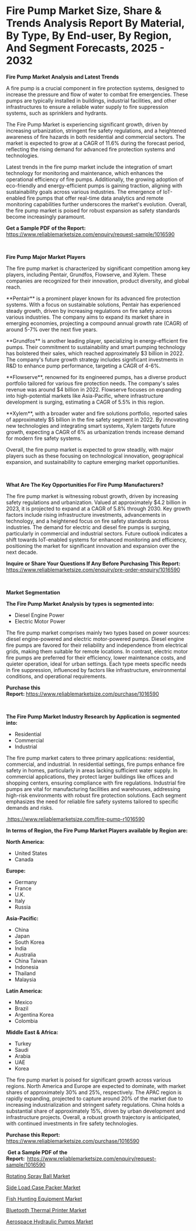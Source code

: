 <p><h1>Fire Pump Market Size, Share & Trends Analysis Report By Material, By Type, By End-user, By Region, And Segment Forecasts, 2025 - 2032</h1></p><p><strong>Fire Pump Market Analysis and Latest Trends</strong></p>
<p><p>A fire pump is a crucial component in fire protection systems, designed to increase the pressure and flow of water to combat fire emergencies. These pumps are typically installed in buildings, industrial facilities, and other infrastructures to ensure a reliable water supply to fire suppression systems, such as sprinklers and hydrants.</p><p>The Fire Pump Market is experiencing significant growth, driven by increasing urbanization, stringent fire safety regulations, and a heightened awareness of fire hazards in both residential and commercial sectors. The market is expected to grow at a CAGR of 11.6% during the forecast period, reflecting the rising demand for advanced fire protection systems and technologies.</p><p>Latest trends in the fire pump market include the integration of smart technology for monitoring and maintenance, which enhances the operational efficiency of fire pumps. Additionally, the growing adoption of eco-friendly and energy-efficient pumps is gaining traction, aligning with sustainability goals across various industries. The emergence of IoT-enabled fire pumps that offer real-time data analytics and remote monitoring capabilities further underscores the market's evolution. Overall, the fire pump market is poised for robust expansion as safety standards become increasingly paramount.</p></p>
<p><strong>Get a Sample PDF of the Report:&nbsp;</strong> <a href="https://www.reliablemarketsize.com/enquiry/request-sample/1016590?utm_campaign=1898&utm_medium=2&utm_source=Github&utm_content=ia&utm_term=08042025&utm_id=fire-pump">https://www.reliablemarketsize.com/enquiry/request-sample/1016590</a></p>
<p>&nbsp;</p>
<p><strong>Fire Pump Major Market Players</strong></p>
<p><p>The fire pump market is characterized by significant competition among key players, including Pentair, Grundfos, Flowserve, and Xylem. These companies are recognized for their innovation, product diversity, and global reach.</p><p>**Pentair** is a prominent player known for its advanced fire protection systems. With a focus on sustainable solutions, Pentair has experienced steady growth, driven by increasing regulations on fire safety across various industries. The company aims to expand its market share in emerging economies, projecting a compound annual growth rate (CAGR) of around 5-7% over the next five years.</p><p>**Grundfos** is another leading player, specializing in energy-efficient fire pumps. Their commitment to sustainability and smart pumping technology has bolstered their sales, which reached approximately $3 billion in 2022. The company's future growth strategy includes significant investments in R&D to enhance pump performance, targeting a CAGR of 4-6%.</p><p>**Flowserve**, renowned for its engineered pumps, has a diverse product portfolio tailored for various fire protection needs. The company's sales revenue was around $4 billion in 2022. Flowserve focuses on expanding into high-potential markets like Asia-Pacific, where infrastructure development is surging, estimating a CAGR of 5.5% in this region.</p><p>**Xylem**, with a broader water and fire solutions portfolio, reported sales of approximately $5 billion in the fire safety segment in 2022. By innovating new technologies and integrating smart systems, Xylem targets future growth, expecting a CAGR of 6% as urbanization trends increase demand for modern fire safety systems.</p><p>Overall, the fire pump market is expected to grow steadily, with major players such as these focusing on technological innovation, geographical expansion, and sustainability to capture emerging market opportunities.</p></p>
<p>&nbsp;</p>
<p><strong>What Are The Key Opportunities For Fire Pump Manufacturers?</strong></p>
<p><p>The fire pump market is witnessing robust growth, driven by increasing safety regulations and urbanization. Valued at approximately $4.2 billion in 2023, it is projected to expand at a CAGR of 5.8% through 2030. Key growth factors include rising infrastructure investments, advancements in technology, and a heightened focus on fire safety standards across industries. The demand for electric and diesel fire pumps is surging, particularly in commercial and industrial sectors. Future outlook indicates a shift towards IoT-enabled systems for enhanced monitoring and efficiency, positioning the market for significant innovation and expansion over the next decade.</p></p>
<p><strong>Inquire or Share Your Questions If Any Before Purchasing This Report:</strong> <a href="https://www.reliablemarketsize.com/enquiry/pre-order-enquiry/1016590?utm_campaign=1898&utm_medium=2&utm_source=Github&utm_content=ia&utm_term=08042025&utm_id=fire-pump">https://www.reliablemarketsize.com/enquiry/pre-order-enquiry/1016590</a></p>
<p>&nbsp;</p>
<p><strong>Market Segmentation</strong></p>
<p><strong>The Fire Pump Market Analysis by types is segmented into:</strong></p>
<p><ul><li>Diesel Engine Power</li><li>Electric Motor Power</li></ul></p>
<p><p>The fire pump market comprises mainly two types based on power sources: diesel engine-powered and electric motor-powered pumps. Diesel engine fire pumps are favored for their reliability and independence from electrical grids, making them suitable for remote locations. In contrast, electric motor fire pumps are preferred for their efficiency, lower maintenance costs, and quieter operation, ideal for urban settings. Each type meets specific needs in fire suppression, influenced by factors like infrastructure, environmental conditions, and operational requirements.</p></p>
<p><strong>Purchase this Report:&nbsp;</strong><a href="https://www.reliablemarketsize.com/purchase/1016590?utm_campaign=1898&utm_medium=2&utm_source=Github&utm_content=ia&utm_term=08042025&utm_id=fire-pump">https://www.reliablemarketsize.com/purchase/1016590</a></p>
<p>&nbsp;</p>
<p><strong>The Fire Pump Market Industry Research by Application is segmented into:</strong></p>
<p><ul><li>Residential</li><li>Commercial</li><li>Industrial</li></ul></p>
<p><p>The fire pump market caters to three primary applications: residential, commercial, and industrial. In residential settings, fire pumps enhance fire safety in homes, particularly in areas lacking sufficient water supply. In commercial applications, they protect larger buildings like offices and shopping centers, ensuring compliance with fire regulations. Industrial fire pumps are vital for manufacturing facilities and warehouses, addressing high-risk environments with robust fire protection solutions. Each segment emphasizes the need for reliable fire safety systems tailored to specific demands and risks.</p></p>
<p><a href="https://www.reliablemarketsize.com/fire-pump-r1016590?utm_campaign=1898&utm_medium=2&utm_source=Github&utm_content=ia&utm_term=08042025&utm_id=fire-pump">&nbsp;https://www.reliablemarketsize.com/fire-pump-r1016590</a></p>
<p><strong>In terms of Region, the Fire Pump Market Players available by Region are:</strong></p>
<p>
    <p> <strong> North America: </strong>
        <ul>
            <li>United States</li>
            <li>Canada</li>
        </ul>
        </p> 
    <p> <strong> Europe: </strong>
        <ul>
            <li>Germany</li>
            <li>France</li>
            <li>U.K.</li>
            <li>Italy</li>
            <li>Russia</li>
        </ul>
        </p> 
    <p> <strong> Asia-Pacific: </strong>
        <ul>
            <li>China</li>
            <li>Japan</li>
            <li>South Korea</li>
            <li>India</li>
            <li>Australia</li>
            <li>China Taiwan</li>
            <li>Indonesia</li>
            <li>Thailand</li>
            <li>Malaysia</li>
        </ul>
        </p> 
    <p> <strong> Latin America: </strong>
        <ul>
            <li>Mexico</li>
            <li>Brazil</li>
            <li>Argentina Korea</li>
            <li>Colombia</li>
        </ul>
        </p> 
    <p> <strong> Middle East & Africa: </strong>
        <ul>
            <li>Turkey</li>
            <li>Saudi</li>
            <li>Arabia</li>
            <li>UAE</li>
            <li>Korea</li>
        </ul>
    </p>
    </p>
<p><p>The fire pump market is poised for significant growth across various regions. North America and Europe are expected to dominate, with market shares of approximately 30% and 25%, respectively. The APAC region is rapidly expanding, projected to capture around 20% of the market due to increasing industrialization and stringent safety regulations. China holds a substantial share of approximately 15%, driven by urban development and infrastructure projects. Overall, a robust growth trajectory is anticipated, with continued investments in fire safety technologies.</p></p>
<p><strong>Purchase this Report: </strong><a href="https://www.reliablemarketsize.com/purchase/1016590?utm_campaign=1898&utm_medium=2&utm_source=Github&utm_content=ia&utm_term=08042025&utm_id=fire-pump">https://www.reliablemarketsize.com/purchase/1016590</a></p>
<p>&nbsp;<strong>Get a Sample PDF of the Report:&nbsp;&nbsp;</strong><a href="https://www.reliablemarketsize.com/enquiry/request-sample/1016590?utm_campaign=1898&utm_medium=2&utm_source=Github&utm_content=ia&utm_term=08042025&utm_id=fire-pump">https://www.reliablemarketsize.com/enquiry/request-sample/1016590</a></p>
<p><strong></strong></p>
<p><p><a href="https://github.com/paulierasho/Market-Research-Report-List-1/blob/main/rotating-spray-ball-market.md?utm_campaign=1898&utm_medium=2&utm_source=Github&utm_content=ia&utm_term=08042025&utm_id=fire-pump">Rotating Spray Ball Market</a></p><p><a href="https://github.com/pelegeazlie5/Market-Research-Report-List-1/blob/main/side-load-case-packer-market.md?utm_campaign=1898&utm_medium=2&utm_source=Github&utm_content=ia&utm_term=08042025&utm_id=fire-pump">Side Load Case Packer Market</a></p><p><a href="https://github.com/rafiishibu00/Market-Research-Report-List-1/blob/main/fish-hunting-equipment-market.md?utm_campaign=1898&utm_medium=2&utm_source=Github&utm_content=ia&utm_term=08042025&utm_id=fire-pump">Fish Hunting Equipment Market</a></p><p><a href="https://github.com/perbetpereir/Market-Research-Report-List-1/blob/main/bluetooth-thermal-printer-market.md?utm_campaign=1898&utm_medium=2&utm_source=Github&utm_content=ia&utm_term=08042025&utm_id=fire-pump">Bluetooth Thermal Printer Market</a></p><p><a href="https://github.com/poskaturovtl/Market-Research-Report-List-1/blob/main/aerospace-hydraulic-pumps-market.md?utm_campaign=1898&utm_medium=2&utm_source=Github&utm_content=ia&utm_term=08042025&utm_id=fire-pump">Aerospace Hydraulic Pumps Market</a></p></p>